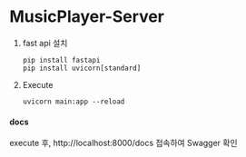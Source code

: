 # MusicPlayer-Server



1. fast api 설치

   ```
   pip install fastapi
   pip install uvicorn[standard]
   ```

2. Execute

   ```
   uvicorn main:app --reload
   ```




#### docs

execute 후,  http://localhost:8000/docs 접속하여 Swagger 확인

